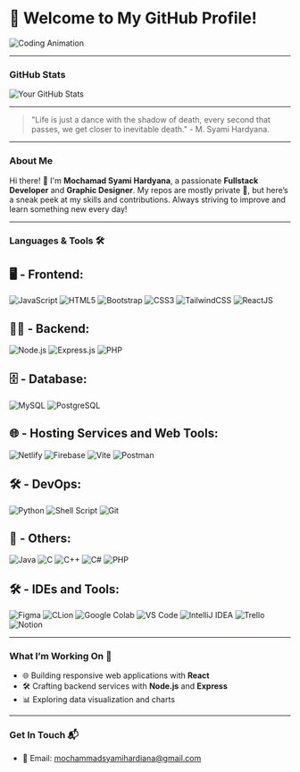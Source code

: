 # 🚀 Welcome to My GitHub Profile!

![Coding Animation](https://i.giphy.com/media/v1.Y2lkPTc5MGI3NjExazN3dnltbTZlOG95dW5zcXB5dGgwcHJrbzdkZ3ZvOGZjYnA5M2MyNSZlcD12MV9pbnRlcm5hbF9naWZfYnlfaWQmY3Q9Zw/iiJ870TcI3PZKxatzS/giphy.gif)

---

### **GitHub Stats**

![Your GitHub Stats](https://github-readme-stats.vercel.app/api?username=rev-fs&show_icons=true&theme=radical)

---

> "Life is just a dance with the shadow of death, every second that passes, we get closer to inevitable death." - M. Syami Hardyana.

---

### **About Me**

Hi there! 👋 I'm **Mochamad Syami Hardyana**, a passionate **Fullstack Developer** and **Graphic Designer**. My repos are mostly private 🔐, but here’s a sneak peek at my skills and contributions. Always striving to improve and learn something new every day!

---

### **Languages & Tools** 🛠️

## 🖥️ - Frontend:
![JavaScript](https://img.shields.io/badge/-JavaScript-F7DF1E?style=for-the-badge&logo=javascript&logoColor=black)
![HTML5](https://img.shields.io/badge/-HTML5-E34F26?style=for-the-badge&logo=html5&logoColor=white)
![Bootstrap](https://img.shields.io/badge/-Bootstrap-563D7C?style=for-the-badge&logo=bootstrap&logoColor=white)
![CSS3](https://img.shields.io/badge/-CSS3-1572B6?style=for-the-badge&logo=css3)
![TailwindCSS](https://img.shields.io/badge/-TailwindCSS-38B2AC?style=for-the-badge&logo=tailwind-css&logoColor=white)
![ReactJS](https://img.shields.io/badge/-ReactJS-61DAFB?style=for-the-badge&logo=react&logoColor=black)

## 🧑‍💻 - Backend:
![Node.js](https://img.shields.io/badge/-Node.js-339933?style=for-the-badge&logo=node.js&logoColor=white)
![Express.js](https://img.shields.io/badge/-Express.js-000000?style=for-the-badge&logo=express&logoColor=white)
![PHP](https://img.shields.io/badge/-PHP-777BB4?style=for-the-badge&logo=php&logoColor=white)

## 🗄️ - Database:
![MySQL](https://img.shields.io/badge/-MySQL-4479A1?style=for-the-badge&logo=mysql&logoColor=white)
![PostgreSQL](https://img.shields.io/badge/-PostgreSQL-4169E1?style=for-the-badge&logo=postgresql&logoColor=white)


## 🌐 - Hosting Services and Web Tools:
![Netlify](https://img.shields.io/badge/-Netlify-00C7B7?style=for-the-badge&logo=netlify&logoColor=white)
![Firebase](https://img.shields.io/badge/-Firebase-FFCA28?style=for-the-badge&logo=firebase&logoColor=black)
![Vite](https://img.shields.io/badge/-Vite-646CFF?style=for-the-badge&logo=vite&logoColor=white)
![Postman](https://img.shields.io/badge/-Postman-FF6C37?style=for-the-badge&logo=postman&logoColor=white)

## 🛠️ - DevOps:
![Python](https://img.shields.io/badge/-Python-3776AB?style=for-the-badge&logo=python&logoColor=white)
![Shell Script](https://img.shields.io/badge/-Shell%20Script-121011?style=for-the-badge&logo=gnu-bash&logoColor=white)
![Git](https://img.shields.io/badge/-Git-F05032?style=for-the-badge&logo=git&logoColor=white)

## 🧰 - Others:
![Java](https://img.shields.io/badge/-Java-007396?style=for-the-badge&logo=java&logoColor=white)
![C](https://img.shields.io/badge/-C-A8B9CC?style=for-the-badge&logo=c&logoColor=black)
![C++](https://img.shields.io/badge/-C++-00599C?style=for-the-badge&logo=c%2B%2B&logoColor=white)
![C#](https://img.shields.io/badge/-C%23-239120?style=for-the-badge&logo=c-sharp&logoColor=white)
![PHP](https://img.shields.io/badge/-PHP-777BB4?style=for-the-badge&logo=php&logoColor=white)

## 🛠️ - IDEs and Tools:
![Figma](https://img.shields.io/badge/-Figma-F24E1E?style=for-the-badge&logo=figma&logoColor=white)
![CLion](https://img.shields.io/badge/-CLion-000000?style=for-the-badge&logo=clion&logoColor=white)
![Google Colab](https://img.shields.io/badge/-Colab-F9AB00?style=for-the-badge&logo=google-colab&logoColor=black)
![VS Code](https://img.shields.io/badge/-Visual%20Studio%20Code-007ACC?style=for-the-badge&logo=visual-studio-code&logoColor=white)
![IntelliJ IDEA](https://img.shields.io/badge/-IntelliJ%20IDEA-000000?style=for-the-badge&logo=intellij-idea&logoColor=white)
![Trello](https://img.shields.io/badge/-Trello-0052CC?style=for-the-badge&logo=trello&logoColor=white)
![Notion](https://img.shields.io/badge/-Notion-000000?style=for-the-badge&logo=notion&logoColor=white)

---

### **What I’m Working On** 🌱

- 🌐 Building responsive web applications with **React**
- 🛠️ Crafting backend services with **Node.js** and **Express**
- 📊 Exploring data visualization and charts

---

### **Get In Touch** 📬

- 📧 Email: mochammadsyamihardiana@gmail.com

<!---
rev-fs/rev-fs is a ✨ special ✨ repository because its `README.md` (this file) appears on your GitHub profile.
You can click the Preview link to take a look at your changes.
--->
